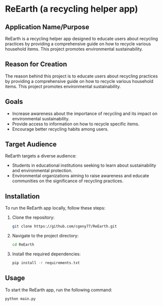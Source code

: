 # ReEarth (a recycling helper app)

## Application Name/Purpose
ReEarth is a recycling helper app designed to educate users about recycling practices by providing a comprehensive guide on how to recycle various household items. This project promotes environmental sustainability.

## Reason for Creation
The reason behind this project is to educate users about recycling practices by providing a comprehensive guide on how to recycle various household items. This project promotes environmental sustainability.

## Goals
- Increase awareness about the importance of recycling and its impact on environmental sustainability.
- Provide access to information on how to recycle specific items.
- Encourage better recycling habits among users.

## Target Audience
ReEarth targets a diverse audience:
- Students in educational institutions seeking to learn about sustainability and environmental protection.
- Environmental organizations aiming to raise awareness and educate communities on the significance of recycling practices.

## Installation
To run the ReEarth app locally, follow these steps:

1. Clone the repository:
    ```bash
    git clone https://github.com/cgeny77/ReEarth.git 
    ```
2. Navigate to the project directory:
    ```bash
    cd ReEarth
    ```
3. Install the required dependencies:
    ```bash
    pip install -r requirements.txt
    ```

## Usage
To start the ReEarth app, run the following command:
```bash
python main.py

